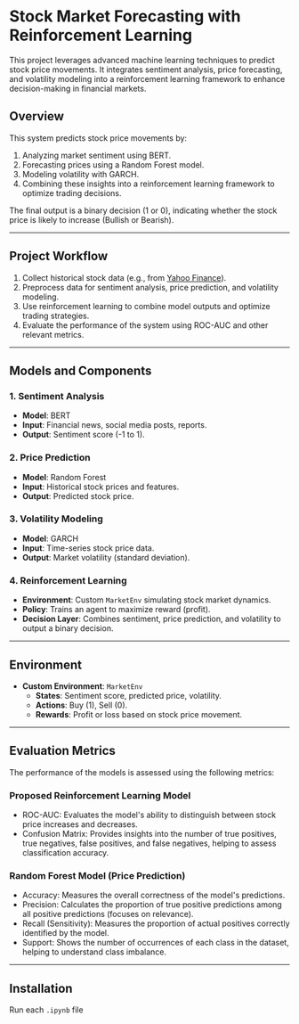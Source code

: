 # Stock Market Forecasting with Reinforcement Learning

This project leverages advanced machine learning techniques to predict stock price movements. It integrates sentiment analysis, price forecasting, and volatility modeling into a reinforcement learning framework to enhance decision-making in financial markets.

## Overview
This system predicts stock price movements by:
1. Analyzing market sentiment using BERT.
2. Forecasting prices using a Random Forest model.
3. Modeling volatility with GARCH.
4. Combining these insights into a reinforcement learning framework to optimize trading decisions.

The final output is a binary decision (1 or 0), indicating whether the stock price is likely to increase (Bullish or Bearish).

---

## Project Workflow
1. Collect historical stock data (e.g., from [Yahoo Finance](https://finance.yahoo.com)).
2. Preprocess data for sentiment analysis, price prediction, and volatility modeling.
3. Use reinforcement learning to combine model outputs and optimize trading strategies.
4. Evaluate the performance of the system using ROC-AUC and other relevant metrics.

---

## Models and Components
### 1. **Sentiment Analysis**
- **Model**: BERT
- **Input**: Financial news, social media posts, reports.
- **Output**: Sentiment score (-1 to 1).

### 2. **Price Prediction**
- **Model**: Random Forest
- **Input**: Historical stock prices and features.
- **Output**: Predicted stock price.

### 3. **Volatility Modeling**
- **Model**: GARCH
- **Input**: Time-series stock price data.
- **Output**: Market volatility (standard deviation).

### 4. **Reinforcement Learning**
- **Environment**: Custom `MarketEnv` simulating stock market dynamics.
- **Policy**: Trains an agent to maximize reward (profit).
- **Decision Layer**: Combines sentiment, price prediction, and volatility to output a binary decision.

---

## Environment
- **Custom Environment**: `MarketEnv`
  - **States**: Sentiment score, predicted price, volatility.
  - **Actions**: Buy (1), Sell (0).
  - **Rewards**: Profit or loss based on stock price movement.

---

## Evaluation Metrics
The performance of the models is assessed using the following metrics:

### Proposed Reinforcement Learning Model
- ROC-AUC: Evaluates the model's ability to distinguish between stock price increases and decreases.
- Confusion Matrix: Provides insights into the number of true positives, true negatives, false positives, and false negatives, helping to assess classification accuracy.

### Random Forest Model (Price Prediction)
- Accuracy: Measures the overall correctness of the model's predictions.
- Precision: Calculates the proportion of true positive predictions among all positive predictions (focuses on relevance).
- Recall (Sensitivity): Measures the proportion of actual positives correctly identified by the model.
- Support: Shows the number of occurrences of each class in the dataset, helping to understand class imbalance.

---

## Installation
Run each `.ipynb` file
